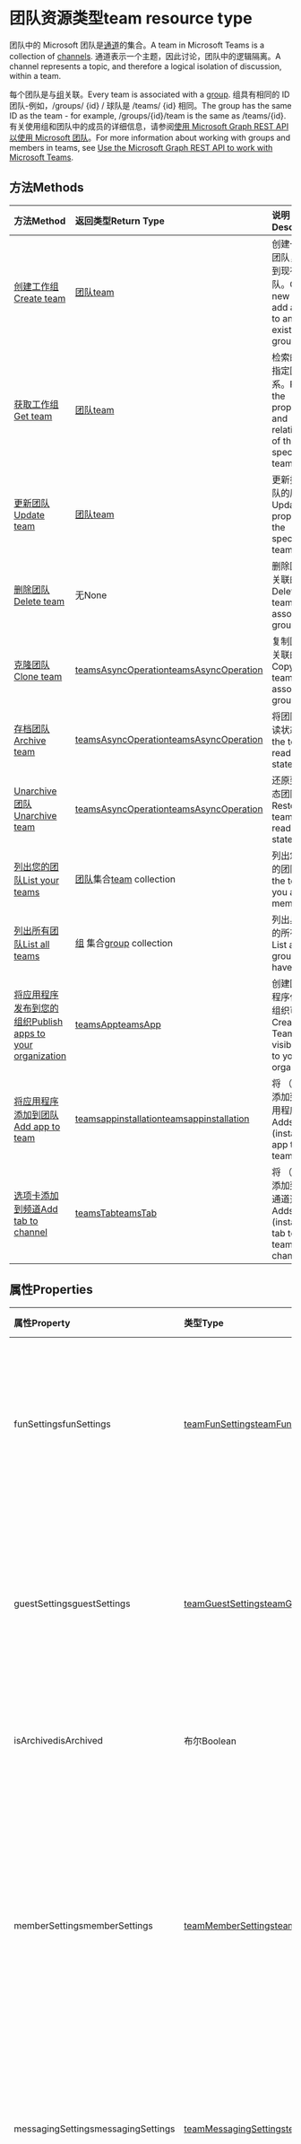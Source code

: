 # <a name="team-resource-type"></a><span data-ttu-id="8d8d2-101">团队资源类型</span><span class="sxs-lookup"><span data-stu-id="8d8d2-101">team resource type</span></span>



<span data-ttu-id="8d8d2-102">团队中的 Microsoft 团队是[通道](channel.md)的集合。</span><span class="sxs-lookup"><span data-stu-id="8d8d2-102">A team in Microsoft Teams is a collection of [channels](channel.md).</span></span> <span data-ttu-id="8d8d2-103">通道表示一个主题，因此讨论，团队中的逻辑隔离。</span><span class="sxs-lookup"><span data-stu-id="8d8d2-103">A channel represents a topic, and therefore a logical isolation of discussion, within a team.</span></span>

<span data-ttu-id="8d8d2-104">每个团队是与[组](../resources/group.md)关联。</span><span class="sxs-lookup"><span data-stu-id="8d8d2-104">Every team is associated with a [group](../resources/group.md).</span></span>
<span data-ttu-id="8d8d2-105">组具有相同的 ID 团队-例如，/groups/ {id} / 球队是 /teams/ {id} 相同。</span><span class="sxs-lookup"><span data-stu-id="8d8d2-105">The group has the same ID as the team - for example, /groups/{id}/team is the same as /teams/{id}.</span></span>
<span data-ttu-id="8d8d2-106">有关使用组和团队中的成员的详细信息，请参阅[使用 Microsoft Graph REST API 以使用 Microsoft 团队](teams_api_overview.md)。</span><span class="sxs-lookup"><span data-stu-id="8d8d2-106">For more information about working with groups and members in teams, see [Use the Microsoft Graph REST API to work with Microsoft Teams](teams_api_overview.md).</span></span>

## <a name="methods"></a><span data-ttu-id="8d8d2-107">方法</span><span class="sxs-lookup"><span data-stu-id="8d8d2-107">Methods</span></span>

| <span data-ttu-id="8d8d2-108">方法</span><span class="sxs-lookup"><span data-stu-id="8d8d2-108">Method</span></span>       | <span data-ttu-id="8d8d2-109">返回类型</span><span class="sxs-lookup"><span data-stu-id="8d8d2-109">Return Type</span></span>  |<span data-ttu-id="8d8d2-110">说明</span><span class="sxs-lookup"><span data-stu-id="8d8d2-110">Description</span></span>|
|:---------------|:--------|:----------|
|[<span data-ttu-id="8d8d2-111">创建工作组</span><span class="sxs-lookup"><span data-stu-id="8d8d2-111">Create team</span></span>](../api/team_put_teams.md) | [<span data-ttu-id="8d8d2-112">团队</span><span class="sxs-lookup"><span data-stu-id="8d8d2-112">team</span></span>](team.md) | <span data-ttu-id="8d8d2-113">创建一个新的团队，或添加到现有组的团队。</span><span class="sxs-lookup"><span data-stu-id="8d8d2-113">Create a new team, or add a team to an existing group.</span></span>|
|[<span data-ttu-id="8d8d2-114">获取工作组</span><span class="sxs-lookup"><span data-stu-id="8d8d2-114">Get team</span></span>](../api/team_get.md) | [<span data-ttu-id="8d8d2-115">团队</span><span class="sxs-lookup"><span data-stu-id="8d8d2-115">team</span></span>](team.md) | <span data-ttu-id="8d8d2-116">检索的属性和指定团队的关系。</span><span class="sxs-lookup"><span data-stu-id="8d8d2-116">Retrieve the properties and relationships of the specified team.</span></span>|
|[<span data-ttu-id="8d8d2-117">更新团队</span><span class="sxs-lookup"><span data-stu-id="8d8d2-117">Update team</span></span>](../api/team_update.md) | [<span data-ttu-id="8d8d2-118">团队</span><span class="sxs-lookup"><span data-stu-id="8d8d2-118">team</span></span>](team.md) |<span data-ttu-id="8d8d2-119">更新指定的团队的属性。</span><span class="sxs-lookup"><span data-stu-id="8d8d2-119">Update the properties of the specified team.</span></span> |
|[<span data-ttu-id="8d8d2-120">删除团队</span><span class="sxs-lookup"><span data-stu-id="8d8d2-120">Delete team</span></span>](../../v1.0/api/group_delete.md) | <span data-ttu-id="8d8d2-121">无</span><span class="sxs-lookup"><span data-stu-id="8d8d2-121">None</span></span> |<span data-ttu-id="8d8d2-122">删除团队和其关联的组。</span><span class="sxs-lookup"><span data-stu-id="8d8d2-122">Delete the team and its associated group.</span></span> |
|[<span data-ttu-id="8d8d2-123">克隆团队</span><span class="sxs-lookup"><span data-stu-id="8d8d2-123">Clone team</span></span>](../api/team_clone.md) | [<span data-ttu-id="8d8d2-124">teamsAsyncOperation</span><span class="sxs-lookup"><span data-stu-id="8d8d2-124">teamsAsyncOperation</span></span>](../resources/teamsasyncoperation.md) |<span data-ttu-id="8d8d2-125">复制团队和其关联的组。</span><span class="sxs-lookup"><span data-stu-id="8d8d2-125">Copy the team and its associated group.</span></span> |
|[<span data-ttu-id="8d8d2-126">存档团队</span><span class="sxs-lookup"><span data-stu-id="8d8d2-126">Archive team</span></span>](../api/team_archive.md) | [<span data-ttu-id="8d8d2-127">teamsAsyncOperation</span><span class="sxs-lookup"><span data-stu-id="8d8d2-127">teamsAsyncOperation</span></span>](../resources/teamsasyncoperation.md) |<span data-ttu-id="8d8d2-128">将团队放在只读状态。</span><span class="sxs-lookup"><span data-stu-id="8d8d2-128">Put the team in a read-only state.</span></span> |
|[<span data-ttu-id="8d8d2-129">Unarchive 团队</span><span class="sxs-lookup"><span data-stu-id="8d8d2-129">Unarchive team</span></span>](../api/team_unarchive.md) | [<span data-ttu-id="8d8d2-130">teamsAsyncOperation</span><span class="sxs-lookup"><span data-stu-id="8d8d2-130">teamsAsyncOperation</span></span>](../resources/teamsasyncoperation.md) |<span data-ttu-id="8d8d2-131">还原到读写状态团队。</span><span class="sxs-lookup"><span data-stu-id="8d8d2-131">Restore the team to a read-write state.</span></span> |
|[<span data-ttu-id="8d8d2-132">列出您的团队</span><span class="sxs-lookup"><span data-stu-id="8d8d2-132">List your teams</span></span>](../api/user_list_joinedteams.md) | <span data-ttu-id="8d8d2-133">[团队](team.md)集合</span><span class="sxs-lookup"><span data-stu-id="8d8d2-133">[team](team.md) collection</span></span> | <span data-ttu-id="8d8d2-134">列出您是成员的团队。</span><span class="sxs-lookup"><span data-stu-id="8d8d2-134">List the teams you are a member of.</span></span> |
|[<span data-ttu-id="8d8d2-135">列出所有团队</span><span class="sxs-lookup"><span data-stu-id="8d8d2-135">List all teams</span></span>](../../../concepts/teams_list_all_teams.md) | <span data-ttu-id="8d8d2-136">[组](group.md) 集合</span><span class="sxs-lookup"><span data-stu-id="8d8d2-136">[group](group.md) collection</span></span> | <span data-ttu-id="8d8d2-137">列出具有团队的所有组。</span><span class="sxs-lookup"><span data-stu-id="8d8d2-137">List all groups that have teams.</span></span> |
|[<span data-ttu-id="8d8d2-138">将应用程序发布到您的组织</span><span class="sxs-lookup"><span data-stu-id="8d8d2-138">Publish apps to your organization</span></span>](../resources/teamsapp.md)| [<span data-ttu-id="8d8d2-139">teamsApp</span><span class="sxs-lookup"><span data-stu-id="8d8d2-139">teamsApp</span></span>](../resources/teamsapp.md) | <span data-ttu-id="8d8d2-140">创建团队应用程序仅对您的组织可见。</span><span class="sxs-lookup"><span data-stu-id="8d8d2-140">Create Teams apps visible only to your organization.</span></span> |
|[<span data-ttu-id="8d8d2-141">将应用程序添加到团队</span><span class="sxs-lookup"><span data-stu-id="8d8d2-141">Add app to team</span></span>](../api/teamsappinstallation_add.md) | [<span data-ttu-id="8d8d2-142">teamsappinstallation</span><span class="sxs-lookup"><span data-stu-id="8d8d2-142">teamsappinstallation</span></span>](teamsappinstallation.md) | <span data-ttu-id="8d8d2-143">将 （安装） 添加到团队应用程序。</span><span class="sxs-lookup"><span data-stu-id="8d8d2-143">Adds (installs) an app to a team.</span></span>|
|[<span data-ttu-id="8d8d2-144">选项卡添加到频道</span><span class="sxs-lookup"><span data-stu-id="8d8d2-144">Add tab to channel</span></span>](../api/teamstab_add.md) | [<span data-ttu-id="8d8d2-145">teamsTab</span><span class="sxs-lookup"><span data-stu-id="8d8d2-145">teamsTab</span></span>](../resources/teamstab.md) | <span data-ttu-id="8d8d2-146">将 （安装） 添加到团队的通道选项卡。</span><span class="sxs-lookup"><span data-stu-id="8d8d2-146">Adds (installs) a tab to a team's channel.</span></span>|

## <a name="properties"></a><span data-ttu-id="8d8d2-147">属性</span><span class="sxs-lookup"><span data-stu-id="8d8d2-147">Properties</span></span>

| <span data-ttu-id="8d8d2-148">属性</span><span class="sxs-lookup"><span data-stu-id="8d8d2-148">Property</span></span> | <span data-ttu-id="8d8d2-149">类型</span><span class="sxs-lookup"><span data-stu-id="8d8d2-149">Type</span></span>   | <span data-ttu-id="8d8d2-150">说明</span><span class="sxs-lookup"><span data-stu-id="8d8d2-150">Description</span></span> |
|:---------------|:--------|:----------|
|<span data-ttu-id="8d8d2-151">funSettings</span><span class="sxs-lookup"><span data-stu-id="8d8d2-151">funSettings</span></span>|[<span data-ttu-id="8d8d2-152">teamFunSettings</span><span class="sxs-lookup"><span data-stu-id="8d8d2-152">teamFunSettings</span></span>](teamfunsettings.md) |<span data-ttu-id="8d8d2-153">要配置的团队中的使用 Giphy、 memes 和标签的设置。</span><span class="sxs-lookup"><span data-stu-id="8d8d2-153">Settings to configure use of Giphy, memes, and stickers in the team.</span></span>|
|<span data-ttu-id="8d8d2-154">guestSettings</span><span class="sxs-lookup"><span data-stu-id="8d8d2-154">guestSettings</span></span>|[<span data-ttu-id="8d8d2-155">teamGuestSettings</span><span class="sxs-lookup"><span data-stu-id="8d8d2-155">teamGuestSettings</span></span>](teamguestsettings.md) |<span data-ttu-id="8d8d2-156">要配置的是否来宾可以创建、 更新或删除通道团队中的设置。</span><span class="sxs-lookup"><span data-stu-id="8d8d2-156">Settings to configure whether guests can create, update, or delete channels in the team.</span></span>|
|<span data-ttu-id="8d8d2-157">isArchived</span><span class="sxs-lookup"><span data-stu-id="8d8d2-157">isArchived</span></span>|<span data-ttu-id="8d8d2-158">布尔</span><span class="sxs-lookup"><span data-stu-id="8d8d2-158">Boolean</span></span>|<span data-ttu-id="8d8d2-159">此团队是否处于只读模式。</span><span class="sxs-lookup"><span data-stu-id="8d8d2-159">Whether this team is in read-only mode.</span></span> |
|<span data-ttu-id="8d8d2-160">memberSettings</span><span class="sxs-lookup"><span data-stu-id="8d8d2-160">memberSettings</span></span>|[<span data-ttu-id="8d8d2-161">teamMemberSettings</span><span class="sxs-lookup"><span data-stu-id="8d8d2-161">teamMemberSettings</span></span>](teammembersettings.md) |<span data-ttu-id="8d8d2-162">例如，要配置的成员可以执行某些操作时，是否设置创建通道，并将自动程序，添加团队中。</span><span class="sxs-lookup"><span data-stu-id="8d8d2-162">Settings to configure whether members can perform certain actions, for example, create channels and add bots, in the team.</span></span>|
|<span data-ttu-id="8d8d2-163">messagingSettings</span><span class="sxs-lookup"><span data-stu-id="8d8d2-163">messagingSettings</span></span>|[<span data-ttu-id="8d8d2-164">teamMessagingSettings</span><span class="sxs-lookup"><span data-stu-id="8d8d2-164">teamMessagingSettings</span></span>](teammessagingsettings.md) |<span data-ttu-id="8d8d2-165">要配置的消息设置和团队中的提及。</span><span class="sxs-lookup"><span data-stu-id="8d8d2-165">Settings to configure messaging and mentions in the team.</span></span>|
|<span data-ttu-id="8d8d2-166">WebUrl</span><span class="sxs-lookup"><span data-stu-id="8d8d2-166">webUrl</span></span>|<span data-ttu-id="8d8d2-167">字符串 （只读）</span><span class="sxs-lookup"><span data-stu-id="8d8d2-167">string (readonly)</span></span> | <span data-ttu-id="8d8d2-168">将转到 Microsoft 团队客户端中的团队超链接。</span><span class="sxs-lookup"><span data-stu-id="8d8d2-168">A hyperlink that will go to the team in the Microsoft Teams client.</span></span> <span data-ttu-id="8d8d2-169">这是当您右键单击在客户端中的 Microsoft 团队团队，然后选择**获取团队链接**获取的 URL。</span><span class="sxs-lookup"><span data-stu-id="8d8d2-169">This is the URL that you get when you right-click a team in the Microsoft Teams client and select **Get link to team**.</span></span> <span data-ttu-id="8d8d2-170">此 URL 应是视为不透明 blob，并且未分列。</span><span class="sxs-lookup"><span data-stu-id="8d8d2-170">This URL should be treated as an opaque blob, and not parsed.</span></span> |

## <a name="relationships"></a><span data-ttu-id="8d8d2-171">Relationships</span><span class="sxs-lookup"><span data-stu-id="8d8d2-171">Relationships</span></span>

| <span data-ttu-id="8d8d2-172">关系</span><span class="sxs-lookup"><span data-stu-id="8d8d2-172">Relationship</span></span> | <span data-ttu-id="8d8d2-173">类型</span><span class="sxs-lookup"><span data-stu-id="8d8d2-173">Type</span></span>   | <span data-ttu-id="8d8d2-174">说明</span><span class="sxs-lookup"><span data-stu-id="8d8d2-174">Description</span></span> |
|:---------------|:--------|:----------|
|<span data-ttu-id="8d8d2-175">通道</span><span class="sxs-lookup"><span data-stu-id="8d8d2-175">channels</span></span>|<span data-ttu-id="8d8d2-176">[通道](channel.md)集合</span><span class="sxs-lookup"><span data-stu-id="8d8d2-176">[channel](channel.md) collection</span></span>|<span data-ttu-id="8d8d2-177">通道邮件与团队关联的集合。</span><span class="sxs-lookup"><span data-stu-id="8d8d2-177">The collection of channels & messages associated with the team.</span></span>|
|<span data-ttu-id="8d8d2-178">installedApps</span><span class="sxs-lookup"><span data-stu-id="8d8d2-178">installedApps</span></span>|<span data-ttu-id="8d8d2-179">[teamsAppInstallation](teamsappinstallation.md)集合</span><span class="sxs-lookup"><span data-stu-id="8d8d2-179">[teamsAppInstallation](teamsappinstallation.md) collection</span></span>|<span data-ttu-id="8d8d2-180">此团队中安装应用程序。</span><span class="sxs-lookup"><span data-stu-id="8d8d2-180">The apps installed in this team.</span></span>|

## <a name="json-representation"></a><span data-ttu-id="8d8d2-181">JSON 表示形式</span><span class="sxs-lookup"><span data-stu-id="8d8d2-181">JSON representation</span></span>

<span data-ttu-id="8d8d2-182">下面是资源的 JSON 表示形式。</span><span class="sxs-lookup"><span data-stu-id="8d8d2-182">The following is a JSON representation of the resource.</span></span>

<!-- {
  "blockType": "resource",
  "@odata.type": "microsoft.graph.team",
  "baseType": "microsoft.graph.entity"
}-->

```json
{  
  "guestSettings": {"@odata.type": "microsoft.graph.teamGuestSettings"},
  "memberSettings": {"@odata.type": "microsoft.graph.teamMemberSettings"},
  "messagingSettings": {"@odata.type": "microsoft.graph.teamMessagingSettings"},
  "funSettings": {"@odata.type": "microsoft.graph.teamFunSettings"},
  "isArchived": false,
  "webUrl": "https://...longUrl..."
}

```

<!-- uuid: 8fcb5dbc-d5aa-4681-8e31-b001d5168d79
2015-10-25 14:57:30 UTC -->
<!-- {
  "type": "#page.annotation",
  "description": "team resource",
  "keywords": "",
  "section": "documentation",
  "tocPath": ""
}-->

## <a name="see-also"></a><span data-ttu-id="8d8d2-183">另请参阅</span><span class="sxs-lookup"><span data-stu-id="8d8d2-183">See Also</span></span>
- [<span data-ttu-id="8d8d2-184">与团队创建组</span><span class="sxs-lookup"><span data-stu-id="8d8d2-184">Creating a group with a team</span></span>](../../../concepts/teams-create-group-and-team.md)
- [<span data-ttu-id="8d8d2-185">使用团队 Api</span><span class="sxs-lookup"><span data-stu-id="8d8d2-185">Using Teams APIs</span></span>](teams_api_overview.md)
